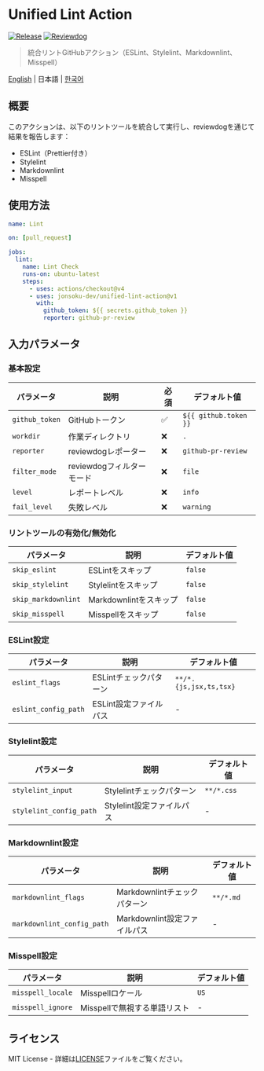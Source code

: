 # Unified Lint Action

[![Release](https://github.com/jonsoku-dev/unified-lint-action/workflows/Release/badge.svg)](https://github.com/jonsoku-dev/unified-lint-action/releases)
[![Reviewdog](https://github.com/jonsoku-dev/unified-lint-action/workflows/Reviewdog/badge.svg)](https://github.com/jonsoku-dev/unified-lint-action/actions?query=workflow%3AReviewdog)

> 統合リントGitHubアクション（ESLint、Stylelint、Markdownlint、Misspell）

[English](./README.en.md) | 日本語 | [한국어](./README.md)

## 概要

このアクションは、以下のリントツールを統合して実行し、reviewdogを通じて結果を報告します：

- ESLint（Prettier付き）
- Stylelint
- Markdownlint
- Misspell

## 使用方法

```yaml
name: Lint

on: [pull_request]

jobs:
  lint:
    name: Lint Check
    runs-on: ubuntu-latest
    steps:
      - uses: actions/checkout@v4
      - uses: jonsoku-dev/unified-lint-action@v1
        with:
          github_token: ${{ secrets.github_token }}
          reporter: github-pr-review
```

## 入力パラメータ

### 基本設定

| パラメータ | 説明 | 必須 | デフォルト値 |
|------------|------|------|--------------|
| `github_token` | GitHubトークン | ✅ | `${{ github.token }}` |
| `workdir` | 作業ディレクトリ | ❌ | `.` |
| `reporter` | reviewdogレポーター | ❌ | `github-pr-review` |
| `filter_mode` | reviewdogフィルターモード | ❌ | `file` |
| `level` | レポートレベル | ❌ | `info` |
| `fail_level` | 失敗レベル | ❌ | `warning` |

### リントツールの有効化/無効化

| パラメータ | 説明 | デフォルト値 |
|------------|------|--------------|
| `skip_eslint` | ESLintをスキップ | `false` |
| `skip_stylelint` | Stylelintをスキップ | `false` |
| `skip_markdownlint` | Markdownlintをスキップ | `false` |
| `skip_misspell` | Misspellをスキップ | `false` |

### ESLint設定

| パラメータ | 説明 | デフォルト値 |
|------------|------|--------------|
| `eslint_flags` | ESLintチェックパターン | `**/*.{js,jsx,ts,tsx}` |
| `eslint_config_path` | ESLint設定ファイルパス | - |

### Stylelint設定

| パラメータ | 説明 | デフォルト値 |
|------------|------|--------------|
| `stylelint_input` | Stylelintチェックパターン | `**/*.css` |
| `stylelint_config_path` | Stylelint設定ファイルパス | - |

### Markdownlint設定

| パラメータ | 説明 | デフォルト値 |
|------------|------|--------------|
| `markdownlint_flags` | Markdownlintチェックパターン | `**/*.md` |
| `markdownlint_config_path` | Markdownlint設定ファイルパス | - |

### Misspell設定

| パラメータ | 説明 | デフォルト値 |
|------------|------|--------------|
| `misspell_locale` | Misspellロケール | `US` |
| `misspell_ignore` | Misspellで無視する単語リスト | - |

## ライセンス

MIT License - 詳細は[LICENSE](./LICENSE)ファイルをご覧ください。 